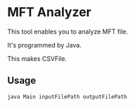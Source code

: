 # MFT Analyzer

This tool enables you to analyze MFT file.

It's programmed by Java.

This makes CSVFile.

## Usage

```
java Main inputFilePath outputFilePath
```
